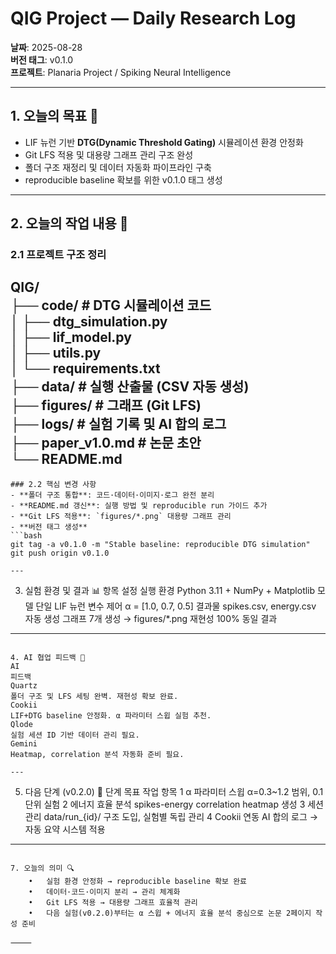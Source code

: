 # QIG Project — Daily Research Log  
**날짜**: 2025-08-28  
**버전 태그**: v0.1.0  
**프로젝트**: Planaria Project / Spiking Neural Intelligence  

---

## 1. 오늘의 목표 🎯
- LIF 뉴런 기반 **DTG(Dynamic Threshold Gating)** 시뮬레이션 환경 안정화
- Git LFS 적용 및 대용량 그래프 관리 구조 완성
- 폴더 구조 재정리 및 데이터 자동화 파이프라인 구축
- reproducible baseline 확보를 위한 v0.1.0 태그 생성

---

## 2. 오늘의 작업 내용 🧩
### 2.1 프로젝트 구조 정리
QIG/  
├── code/           # DTG 시뮬레이션 코드  
│   ├── dtg_simulation.py  
│   ├── lif_model.py  
│   ├── utils.py  
│   └── requirements.txt  
├── data/           # 실행 산출물 (CSV 자동 생성)  
├── figures/        # 그래프 (Git LFS)  
├── logs/           # 실험 기록 및 AI 합의 로그  
├── paper_v1.0.md   # 논문 초안  
└── README.md  
---
```
### 2.2 핵심 변경 사항
- **폴더 구조 통합**: 코드·데이터·이미지·로그 완전 분리
- **README.md 갱신**: 실행 방법 및 reproducible run 가이드 추가
- **Git LFS 적용**: `figures/*.png` 대용량 그래프 관리
- **버전 태그 생성**
```bash
git tag -a v0.1.0 -m "Stable baseline: reproducible DTG simulation"
git push origin v0.1.0

---
```
3. 실험 환경 및 결과 📊
항목
설정
실행 환경
Python 3.11 + NumPy + Matplotlib
모델
단일 LIF 뉴런
변수 제어
α = [1.0, 0.7, 0.5]
결과물
spikes.csv, energy.csv 자동 생성
그래프
7개 생성 → figures/*.png
재현성
100% 동일 결과

---
```

4. AI 협업 피드백 🤖
AI
피드백
Quartz
폴더 구조 및 LFS 세팅 완벽. 재현성 확보 완료.
Cookii
LIF+DTG baseline 안정화. α 파라미터 스윕 실험 추천.
Qlode
실험 세션 ID 기반 데이터 관리 필요.
Gemini
Heatmap, correlation 분석 자동화 준비 필요.

---
```

5. 다음 단계 (v0.2.0) 🚀
단계
목표
작업 항목
1
α 파라미터 스윕
α=0.3~1.2 범위, 0.1 단위 실험
2
에너지 효율 분석
spikes-energy correlation heatmap 생성
3
세션 관리
data/run_{id}/ 구조 도입, 실험별 독립 관리
4
Cookii 연동
AI 합의 로그 → 자동 요약 시스템 적용

---
```

7. 오늘의 의미 🔍
	•	실험 환경 안정화 → reproducible baseline 확보 완료
	•	데이터·코드·이미지 분리 → 관리 체계화
	•	Git LFS 적용 → 대용량 그래프 효율적 관리
	•	다음 실험(v0.2.0)부터는 α 스윕 + 에너지 효율 분석 중심으로 논문 2페이지 작성 준비

⸻
